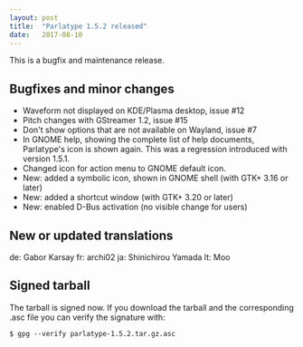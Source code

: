 ```yaml
---
layout: post
title:  "Parlatype 1.5.2 released"
date:   2017-08-10
---
```


This is a bugfix and maintenance release.

## Bugfixes and minor changes
* Waveform not displayed on KDE/Plasma desktop, issue #12 
* Pitch changes with GStreamer 1.2, issue #15 
* Don't show options that are not available on Wayland, issue #7 
* In GNOME help, showing the complete list of help documents, Parlatype's icon is shown again. This was a regression introduced with version 1.5.1.
* Changed icon for action menu to GNOME default icon.
* New: added a symbolic icon, shown in GNOME shell (with GTK+ 3.16 or later)
* New: added a shortcut window (with GTK+ 3.20 or later)
* New: enabled D-Bus activation (no visible change for users)

## New or updated translations
de: Gabor Karsay
fr: archi02
ja: Shinichirou Yamada
lt: Moo

## Signed tarball
The tarball is signed now. If you download the tarball and the corresponding .asc file you can verify the signature with:
```
$ gpg --verify parlatype-1.5.2.tar.gz.asc
```

